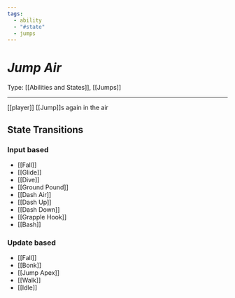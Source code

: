 ```yaml
---
tags:
  - ability
  - "#state"
  - jumps
---
```

# _Jump Air_

Type: [[Abilities and States]], [[Jumps]]

----


[[player]] [[Jump]]s again in the air


## State Transitions

### Input based

* [[Fall]]
* [[Glide]]
* [[Dive]]
* [[Ground Pound]]
* [[Dash Air]]
* [[Dash Up]]
* [[Dash Down]]
* [[Grapple Hook]]
* [[Bash]]


### Update based

* [[Fall]]
* [[Bonk]]
* [[Jump Apex]]
* [[Walk]]
* [[Idle]]